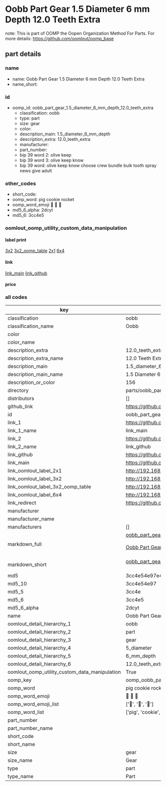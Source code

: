 # Oobb Part Gear 1.5 Diameter 6 mm Depth 12.0 Teeth Extra  

note: This is part of OOMP the Oopen Organization Method For Parts. For more details: https://github.com/oomlout/oomp_base

##  part details
  







### name
* name: Oobb Part Gear 1.5 Diameter 6 mm Depth 12.0 Teeth Extra
* name_short: 
### id
* oomp_id: oobb_part_gear_1.5_diameter_6_mm_depth_12.0_teeth_extra
  * classification: oobb
  * type: part
  * size: gear
  * color: 
  * description_main: 1.5_diameter_6_mm_depth
  * description_extra: 12.0_teeth_extra
  * manufacturer: 
  * part_number: 
  * bip 39 word 2: olive keep
  * bip 39 word 3: olive keep know
  * bip 39 word: olive keep know choose crew bundle bulk tooth spray news give adult

### other_codes
* short_code: 
* oomp_word: pig cookie rocket
* oomp_word_emoji :pig: :cookie: :rocket:
* md5_6_alpha: 2dcyt
* md5_6: 3cc4e5






### oomlout_oomp_utility_custom_data_manipulation
#### label print
[3x2](http://192.168.1.245:1112/?label=oomp%202dcyt)
[3x2_oomp_table](http://192.168.1.108:1112/?label=oomp%202dcyt)
[2x1](http://192.168.1.242:1112/?label=oomp%202dcyt)
[6x4](http://192.168.1.55:1112/?label=oomp%202dcyt)    

#### link

[link_main](https://github.com/oomlout/oomlout_oomp_version_1_messy/tree/main/parts/oobb_part_gear_1.5_diameter_6_mm_depth_12.0_teeth_extra) [link_github](https://github.com/oomlout/oomlout_oomp_version_1_messy/tree/main/parts/oobb_part_gear_1.5_diameter_6_mm_depth_12.0_teeth_extra)                             

#### price







### all codes 
| key | value |  
| --- | --- |  
| classification | oobb |  
| classification_name | Oobb |  
| color |  |  
| color_name |  |  
| description_extra | 12.0_teeth_extra |  
| description_extra_name | 12.0 Teeth Extra |  
| description_main | 1.5_diameter_6_mm_depth |  
| description_main_name | 1.5 Diameter 6 mm Depth |  
| description_or_color | 156 |  
| directory | parts/oobb_part_gear_1.5_diameter_6_mm_depth_12.0_teeth_extra |  
| distributors | [] |  
| github_link | https://github.com/oomlout/oomlout_oomp_part_src/tree/main/parts/oobb_part_gear_1.5_diameter_6_mm_depth_12.0_teeth_extra |  
| id | oobb_part_gear_1.5_diameter_6_mm_depth_12.0_teeth_extra |  
| link_1 | https://github.com/oomlout/oomlout_oomp_version_1_messy/tree/main/parts/oobb_part_gear_1.5_diameter_6_mm_depth_12.0_teeth_extra |  
| link_1_name | link_main |  
| link_2 | https://github.com/oomlout/oomlout_oomp_version_1_messy/tree/main/parts/oobb_part_gear_1.5_diameter_6_mm_depth_12.0_teeth_extra |  
| link_2_name | link_github |  
| link_github | https://github.com/oomlout/oomlout_oomp_version_1_messy/tree/main/parts/oobb_part_gear_1.5_diameter_6_mm_depth_12.0_teeth_extra |  
| link_main | https://github.com/oomlout/oomlout_oomp_version_1_messy/tree/main/parts/oobb_part_gear_1.5_diameter_6_mm_depth_12.0_teeth_extra |  
| link_oomlout_label_2x1 | http://192.168.1.242:1112/?label=oomp%202dcyt |  
| link_oomlout_label_3x2 | http://192.168.1.245:1112/?label=oomp%202dcyt |  
| link_oomlout_label_3x2_oomp_table | http://192.168.1.108:1112/?label=oomp%202dcyt |  
| link_oomlout_label_6x4 | http://192.168.1.55:1112/?label=oomp%202dcyt |  
| link_redirect | https://github.com/oomlout/oomlout_oomp_version_1_messy/tree/main/parts/oobb_part_gear_1.5_diameter_6_mm_depth_12.0_teeth_extra |  
| manufacturer |  |  
| manufacturer_name |  |  
| manufacturers | [] |  
| markdown_full | [oobb_part_gear_1.5_diameter_6_mm_depth_12.0_teeth_extra](none)<br>[](none)<br>[Oobb Part Gear 1.5 Diameter 6 Mm Depth 12.0 Teeth Extra](none)<br><br> |  
| markdown_short | [oobb_part_gear_1.5_diameter_6_mm_depth_12.0_teeth_extra](none)<br><br> |  
| md5 | 3cc4e54e97e4c3c07919a284f7de74d1 |  
| md5_10 | 3cc4e54e97 |  
| md5_5 | 3cc4e |  
| md5_6 | 3cc4e5 |  
| md5_6_alpha | 2dcyt |  
| name | Oobb Part Gear 1.5 Diameter 6 mm Depth 12.0 Teeth Extra |  
| oomlout_detail_hierarchy_1 | oobb |  
| oomlout_detail_hierarchy_2 | part |  
| oomlout_detail_hierarchy_3 | gear |  
| oomlout_detail_hierarchy_4 | 5_diameter |  
| oomlout_detail_hierarchy_5 | 6_mm_depth |  
| oomlout_detail_hierarchy_6 | 12.0_teeth_extra |  
| oomlout_oomp_utility_custom_data_manipulation | True |  
| oomp_key | oomp_oobb_part_gear_1.5_diameter_6_mm_depth_12.0_teeth_extra |  
| oomp_word | pig cookie rocket |  
| oomp_word_emoji | :pig: :cookie: :rocket: |  
| oomp_word_emoji_list | [':pig:', ':cookie:', ':rocket:'] |  
| oomp_word_list | ['pig', 'cookie', 'rocket'] |  
| part_number |  |  
| part_number_name |  |  
| short_code |  |  
| short_name |  |  
| size | gear |  
| size_name | Gear |  
| type | part |  
| type_name | Part |  
